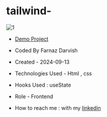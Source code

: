 # tailwind-

![1](https://github.com/user-attachments/assets/a6302ae8-6f35-45f5-9360-43295ce37e43)

- [Demo Project](https://farnazdarvish.github.io/tailwind-/)

- Coded By Farnaz Darvish

- Created - 2024-09-13

- Technologies Used - Html , css 

- Hooks Used : useState 

- Role - Frontend

- How to reach me : with my [linkedin](https://www.linkedin.com/in/farnaz-darvish/)
